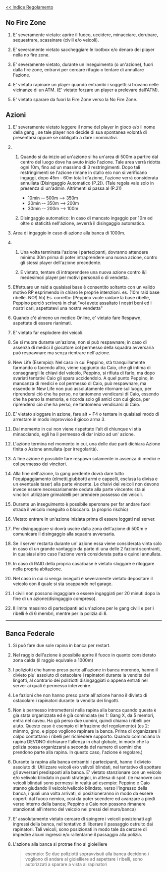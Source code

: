 [<< Indice Regolamento](regolamento.md)

## No Fire Zone

1)  E' severamente vietato: aprire il fuoco, uccidere, minacciare, derubare, sequestrare, scassinare (civili e/o veicoli).

2)  E’ severamente vietato saccheggiare le lootbox e/o denaro dei player nella no fire zone.

3)  E' severamente vietato, durante un inseguimento (o un'azione), fuori dalla fire zone, entrarvi per cercare rifugio o tentare di annullare l'azione.

4)  E' vietato rapinare un player quando entrambi i soggetti si trovano nelle vicinanze di un ATM. (E' vietato forzare un player a prelevare dall'ATM).

5)  E' vietato sparare da fuori la Fire Zone verso la No Fire Zone.
   
## Azioni

1)  E' severamente vietato leggere il nome del player in gioco e/o il nome della gang , se tale player non decide di sua spontanea volontà di presentarsi oppure se obbligato 
    a dare i nominativi.

2)  1) Quando si da inizio ad un'azione si ha un'area di 500m a partire dal centro   del luogo dove ha avuto inizio l'azione. Tale area
    verrà ridotta ogni 10m, fino ad un massimo di 3 restringimenti. Dopo tali restringimenti se l'azione rimane in stallo e/o non 
    si verificano ingaggi, dopo 45m - 60m totali d'azione, l'azione verrà considerata annullata (Disingaggio Automatico (P.2)). (Tale regola vale solo in presenza di un'admin. Altrimenti si passa al (P.2))
        - 10min -- 500m --> 350m
        - 20min -- 350m --> 200m
        - 30min -- 200m --> 100m

    2) Disingaggio automatico:
    In caso di mancato ingaggio per 10m ed oltre o staticità nell'azione, avverrà il disingaggio automatico.

3)  Area di ingaggio in caso di azione alla banca di 1000m.

4) 1) Una volta terminata l'azione i partecipanti, dovranno attendere minimo 30m prima di poter intraprendere una nuova azione, contro gli stessi player dell'azione precedente.

   2) E vietato, tentare di intraprendere una nuova azione contro il/i medesimo/i player per motivi personali o di vendetta.

5)  Effettuare un raid a qualsiasi base è consentito soltanto con un valido motivo RP esprimendo in chiaro le proprie intenzioni. es. (10m raid base ribelle. NO!)
5b) Es. corretto: (Peppino vuole raidare la base ribelle, Peppino perciò scriverà in chat "voi avete assaltato i nostri beni ed i nostri cari, aspettatevi una nostra vendetta"

6)  Quando c'è almeno un medico Online, e' vietato fare Respawn, aspettate di essere rianimati.

7)  E' vietato far esplodere dei veicoli.

8)  Se si muore durante un'azione, non si può respawnare; in caso di assenza di medici il giocatore col permesso della squadra avversaria può respawnare ma senza rientrare nell'azione.

9)  New Life (Esempio): Nel caso in cui Peppino, stà tranquillamente farmando o facendo altro, viene raggiunto da Caio, che gli intima di consegnargli le chiavi del veicolo, Peppino, si rifiuta di farlo, 
    ma dopo svariati tentativi Caio gli spara uccidendolo. A quel punto Peppino, in mancanza di medici e col permesso di Caio, può respawnare, ma essendo in New Life non può assolutamente ritornare sul luogo, 
    per riprendersi ciò che ha perso, ne tantomeno vendicarsi di Caio, essendo che ha perso la memoria, e ricorda solo gli amici con cui gioca, per riprendersi ciò che ha perso, ne tantomeno vendicarsi di Caio.
   
10) E’ vietato sloggare in azione, fare alt + F4 o tentare in qualsiasi modo di arrestare in modo improvviso il gioco arma 3.

11) Dal momento in cui non viene rispettato l'alt di chiunque vi stia minacciando, egli ha il permesso di dar inizio ad un' azione.

12) L'azione termina nel momento in cui, una delle due parti dichiara Azione finita o Azione annullata (per irregolarità).

13) A fine azione è possibile fare respawn solamente in assenza di medici e col permesso dei vincitori.

14) Alla fine dell'azione, la gang perdente dovrà dare tutto l'equipaggiamento (elmetti,giubbotti armi e cappelli, esclusa la divisa e un eventuale taser) alla parte vincente. 
    Le chaivi dei veicoli non devono invece essere necessariamente cedute alla parte vincente: sta ai vincitori utilizzare grimaldelli per prendere possesso dei veicoli.

15) Durante un inseguimento è possibile speronare per far andare fuori strada il veicolo inseguito o bloccarlo. (a proprio rischio)

16) Vietato entrare in un'azione iniziata prima di essere loggati nel server.

17) Per disingaggiare si dovrà uscire dalla zona dell'azione di 500m e comunicare il disingaggio alla squadra avversaria.

18) Se il server restarta durante un' azione essa viene considerata vinta solo in caso di un grande vantaggio da parte di una delle 2 fazioni scontranti, 
    in qualsiasi altro caso l'azione verrà considerata patta e quindi annullata.
	
19) In caso di RAID della propria casa/base è vietato sloggare e riloggare nella propria abitazione.

20) Nel caso in cui si venga inseguiti è severamente vietato depositare il veicolo con il quale si sta scappando nel garage.

21) I civili non possono ingaggiare o essere ingaggiati per 20 minuti dopo la fine di un azione(disingaggio compreso).

22) Il limite massimo di partecipanti ad un'azione per le gang civili e per i ribelli è di 6 membri, mentre per la polizia di 8.

--------------------------------------------
## Banca Federale

1)  Si può fare due sole rapina in banca per restart.

2)  Nel raggio dell'azione è possibile aprire il fuoco in quanto considerato zona calda (il raggio equivale a 1000m)

3)  I poliziotti che hanno preso parte all'azione in banca morendo, hanno il divieto piu' assoluto di ostacolare i rapinatori durante la vendita dei lingotti,
    al contrario dei poliziotti disingaggiati o appena entrati nel server ai quali è permesso intervenire.

5)  Le fazioni che non hanno preso parte all'azione hanno il divieto di ostacolare i rapinatori durante la vendita dei lingotti.

6)  Non è permesso intromettersi nella rapina alla banca quando questa è gia stata organizzata ed è già cominciata (es 1: Gang X, da 5 membri, entra nel caveu.
    Ha già perso due uomini, quindi chiama i ribelli per aiuto. Questo caso è esempio di infrazione del regolamento) (es 2: mimmo, gino, e pippo vogliono rapinare la banca.
	Prima di organizzare il colpo contattano i ribelli per richiedere supporto. Quando cominciano la rapina DEVONO dichiarare l'allenza in chat globale,
	in modo che la polizia possa organizzarsi a seconda del numero di uomini che prendono parte alla rapina. In questo caso, l'azione è regolare.)
	
7)  Durante la rapina alla banca entrambi i partecipanti, hanno il divieto assoluto di: Utilizzare veicoli e/o velivoli blindati, nel tentativo di spottare gli avversari predisposti alla banca.
    E' vietato stanzionare con un veicolo e/o velivolo blindato in punti strategici, in attesa di spot. (le manovre con veicoli blindati sono permessi in realtà ad esempio:
	Peppino e Caio stanno giudando il veicolo/velicolo blindato, verso l'ingresso della banca, i quali una volta arrivati, si posizioneranno in modo da essere coperti dal fuoco nemico,
	così da poter scendere ed avanzare a piedi verso interno della banca; Peppino e Caio non possono rimanere stanzionati all'interno del veicolo nei pressi del muro/banca)
	
8)  E' assolutamente vietato cercare di spingere i veicoli posizionati agli ingressi della banca, nel tentativo di liberare il passaggio ostruito dai rapinatori.
    Tali veicoli, sono posizionati in modo tale da cercare di impedire alcuni ingressi e/o rallentarne il passaggio alla polizia.  

9) L'azione alla banca si protrae fino al gioielliere
    > esempio: Se due poliziotti sopravvisuti alla banca decidono / vogliono  di andare al gioielliere ad aspettare i ribelli, sono autorizzati a sparare a vista ai rapinatori
